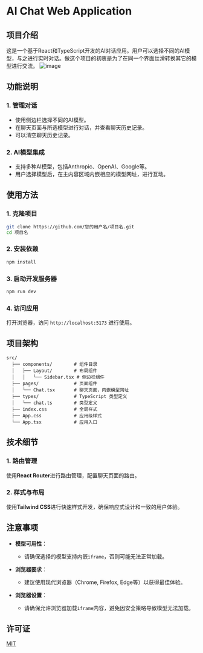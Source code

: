 # AI Chat Web Application

## 项目介绍
这是一个基于React和TypeScript开发的AI对话应用。用户可以选择不同的AI模型，与之进行实时对话。做这个项目的初衷是为了在同一个界面丝滑转换其它的模型进行交流。
![image](https://github.com/user-attachments/assets/67e3c6ad-d00c-4786-bf2b-1d9e5635d0ad)

## 功能说明

### 1. 管理对话
- 使用侧边栏选择不同的AI模型。
- 在聊天页面与所选模型进行对话，并查看聊天历史记录。
- 可以清空聊天历史记录。

### 2. AI模型集成
- 支持多种AI模型，包括Anthropic、OpenAI、Google等。
- 用户选择模型后，在主内容区域内嵌相应的模型网址，进行互动。

## 使用方法

### 1. 克隆项目

```bash
git clone https://github.com/您的用户名/项目名.git
cd 项目名
```

### 2. 安装依赖

```bash
npm install
```

### 3. 启动开发服务器

```bash
npm run dev
```

### 4. 访问应用

打开浏览器，访问 `http://localhost:5173` 进行使用。

## 项目架构
```
src/
  ├── components/        # 组件目录
  │   ├── Layout/        # 布局组件
  │   │   └── Sidebar.tsx # 侧边栏组件
  ├── pages/             # 页面组件
  │   └── Chat.tsx       # 聊天页面，内嵌模型网址
  ├── types/             # TypeScript 类型定义
  │   └── chat.ts        # 类型定义
  ├── index.css          # 全局样式
  ├── App.css            # 应用级样式
  └── App.tsx            # 应用入口
```

## 技术细节

### 1. 路由管理

使用**React Router**进行路由管理，配置聊天页面的路由。

### 2. 样式与布局

使用**Tailwind CSS**进行快速样式开发，确保响应式设计和一致的用户体验。

## 注意事项

- **模型可用性**：
  - 请确保选择的模型支持内嵌`iframe`，否则可能无法正常加载。

- **浏览器要求**：
  - 建议使用现代浏览器（Chrome, Firefox, Edge等）以获得最佳体验。

- **浏览器设置**：
  - 请确保允许浏览器加载`iframe`内容，避免因安全策略导致模型无法加载。

## 许可证

[MIT](LICENSE)
